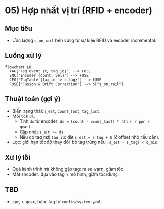 # 05) Hợp nhất vị trí (RFID + encoder)

## Mục tiêu
- Ước lượng `s_on_rail` bền vững từ sự kiện RFID và encoder incremental.

## Luồng xử lý
```mermaid
flowchart LR
  TAG["Tag event {t, tag_id}"] --> FUSE
  ENC["Encoder {count, vel}"] --> FUSE
  CFG["TagTable {tag_id -> s_tag}"] --> FUSE
  FUSE["Fusion & Drift Correction"] --> S["s_on_rail"]
```

## Thuật toán (gợi ý)
- Biến trạng thái: `s_est`, `count_last`, `tag_last`.
- Mỗi tick `dt`:
  - Tính `ds` từ encoder: `ds = (count - count_last) * (2π r / ppr / gear)`.
  - Cập nhật `s_est += ds`.
  - Nếu có tag mới `tag_id`: đặt `s_est = s_tag + δ` (δ offset nhỏ nếu cần).
- Lọc: giới hạn tốc độ thay đổi; bỏ tag trùng nếu `|s_est - s_tag| < ε_min`.

## Xử lý lỗi
- Quá hành trình mà không gặp tag: raise warn, giảm tốc.
- Mất encoder: dựa vào tag + mô hình; giảm tốc/dừng.

## TBD
- `ppr`, `r`, `gear`, bảng tag từ `config/system.yaml`.
